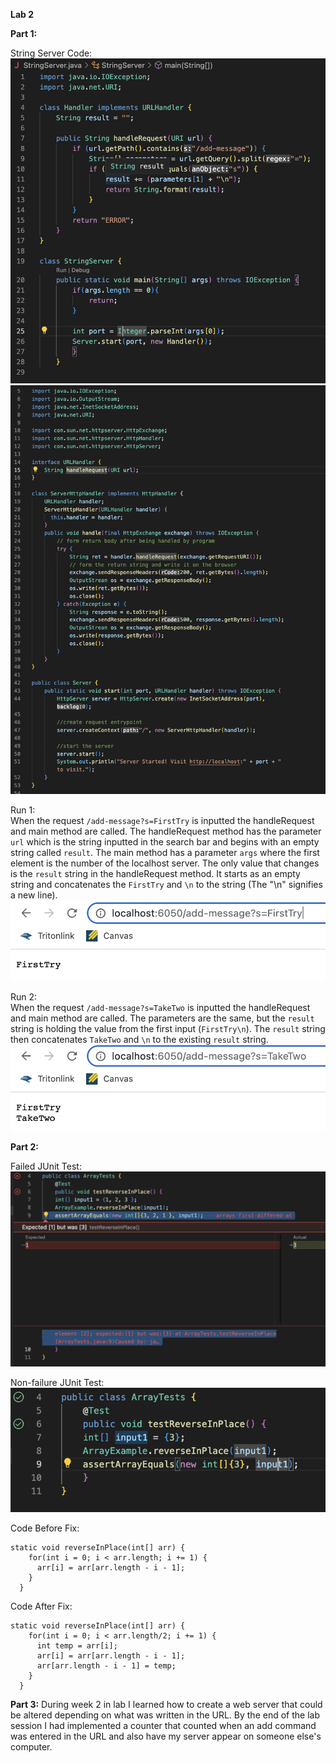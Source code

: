 **Lab 2**

**Part 1:**  

String Server Code:
  ![Image](stringservercode.png)
  ![Image](servercode.png)
    
  Run 1:  
  When the request `/add-message?s=FirstTry` is inputted the handleRequest and main method are called. The handleRequest method has the parameter `url` which is the string inputted in the search bar and begins with an empty string called `result`. The main method has a parameter `args` where the first element is the number of the localhost server. The only value that changes is the `result` string in the handleRequest method. It starts as an empty string and concatenates the `FirstTry` and `\n` to the string (The "\n" signifies a new line).
  ![Image](sstest1.png)  
  
  
  Run 2:  
  When the request `/add-message?s=TakeTwo` is inputted the handleRequest and main method are called. The parameters are the same, but the `result` string is holding the value from the first input (`FirstTry\n`). The `result` string then concatenates `TakeTwo` and `\n` to the existing `result` string.
  ![Image](sstest2.png)  
  
  
  
**Part 2:**
  
  Failed JUnit Test:
  ![Image](junitbug.png)
  
  Non-failure JUnit Test:  
  ![Image](junitcode.png)
  
  Code Before Fix:
  ```
  static void reverseInPlace(int[] arr) {
      for(int i = 0; i < arr.length; i += 1) {
        arr[i] = arr[arr.length - i - 1];
      }
    }
  ```
  
  Code After Fix:
  ```
  static void reverseInPlace(int[] arr) {
      for(int i = 0; i < arr.length/2; i += 1) {
        int temp = arr[i];
        arr[i] = arr[arr.length - i - 1];
        arr[arr.length - i - 1] = temp;
      }
    }
   ```
  
**Part 3:**
  During week 2 in lab I learned how to create a web server that could be altered depending on what was written in the URL. By the end of the lab session I   had implemented a counter that counted when an add command was entered in the URL and also have my server appear on someone else's computer.
